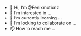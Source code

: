 - 👋 Hi, I’m @Fenixmotionz
- 👀 I’m interested in ...
- 🌱 I’m currently learning ...
- 💞️ I’m looking to collaborate on ...
- 📫 How to reach me ...

<!---
Fenixmotionz/Fenixmotionz is a ✨ special ✨ repository because its `README.md` (this file) appears on your GitHub profile.
You can click the Preview link to take a look at your changes.
--->
